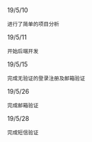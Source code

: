 19/5/10 
    
    进行了简单的项目分析
19/5/11

	开始后端开发

19/5/15

	完成无验证的登录注册及邮箱验证

19/5/26
	
	完成邮箱验证
	
19/5/28
	
	完成短信验证